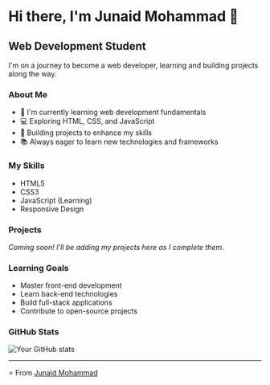 # Hi there, I'm Junaid Mohammad 👋

## Web Development Student

I'm on a journey to become a web developer, learning and building projects along the way.

### About Me

- 🌱 I'm currently learning web development fundamentals
- 💻 Exploring HTML, CSS, and JavaScript
- 🚀 Building projects to enhance my skills
- 📚 Always eager to learn new technologies and frameworks

### My Skills

- HTML5
- CSS3
- JavaScript (Learning)
- Responsive Design

### Projects

*Coming soon! I'll be adding my projects here as I complete them.*

### Learning Goals

- Master front-end development
- Learn back-end technologies
- Build full-stack applications
- Contribute to open-source projects



### GitHub Stats

![Your GitHub stats](https://github-readme-stats.vercel.app/api?username=YourGitHubUsername&show_icons=true&theme=radical)

---

⭐️ From [Junaid Mohammad](https://github.com/red-hulk09)
